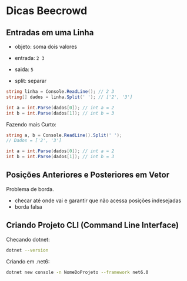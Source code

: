 # Dicas Beecrowd

## Entradas em uma Linha

- objeto: soma dois valores
- entrada: `2 3`
- saida: `5`

- split: separar

```cs
string linha = Console.ReadLine(); // 2 3
string[] dados = linha.Split(' '); // ['2', '3']

int a = int.Parse(dados[0]); // int a = 2
int b = int.Parse(dados[1]); // int b = 3
```

Fazendo mais Curto:

```cs
string a, b = Console.ReadLine().Split(' '); 
// Dados = ['2', '3']

int a = int.Parse(dados[0]); // int a = 2
int b = int.Parse(dados[1]); // int b = 3
```

## Posições Anteriores e Posteriores em Vetor

Problema de borda.

- checar até onde vai e garantir que não acessa posições indesejadas
- borda falsa

## Criando Projeto CLI (Command Line Interface)

Checando dotnet:

```bash
dotnet --version
```

Criando em .net6:

```bash
dotnet new console -n NomeDoProjeto --framework net6.0
```
